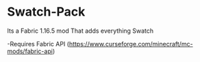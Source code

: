 # Swatch-Pack
Its a Fabric 1.16.5 mod That adds everything Swatch

-Requires Fabric API (https://www.curseforge.com/minecraft/mc-mods/fabric-api)
